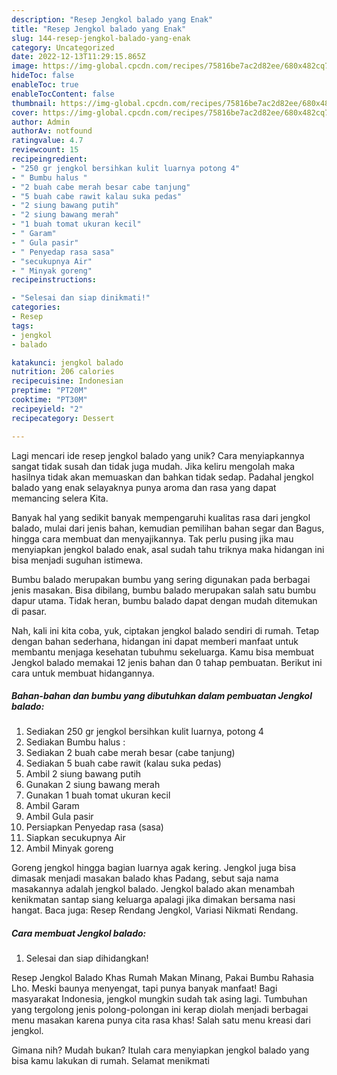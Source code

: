 ```yaml
---
description: "Resep Jengkol balado yang Enak"
title: "Resep Jengkol balado yang Enak"
slug: 144-resep-jengkol-balado-yang-enak
category: Uncategorized
date: 2022-12-13T11:29:15.865Z
image: https://img-global.cpcdn.com/recipes/75816be7ac2d82ee/680x482cq70/jengkol-balado-foto-resep-utama.jpg
hideToc: false
enableToc: true
enableTocContent: false
thumbnail: https://img-global.cpcdn.com/recipes/75816be7ac2d82ee/680x482cq70/jengkol-balado-foto-resep-utama.jpg
cover: https://img-global.cpcdn.com/recipes/75816be7ac2d82ee/680x482cq70/jengkol-balado-foto-resep-utama.jpg
author: Admin
authorAv: notfound
ratingvalue: 4.7
reviewcount: 15
recipeingredient:
- "250 gr jengkol bersihkan kulit luarnya potong 4"
- " Bumbu halus "
- "2 buah cabe merah besar cabe tanjung"
- "5 buah cabe rawit kalau suka pedas"
- "2 siung bawang putih"
- "2 siung bawang merah"
- "1 buah tomat ukuran kecil"
- " Garam"
- " Gula pasir"
- " Penyedap rasa sasa"
- "secukupnya Air"
- " Minyak goreng"
recipeinstructions:

- "Selesai dan siap dinikmati!"
categories:
- Resep
tags:
- jengkol
- balado

katakunci: jengkol balado 
nutrition: 206 calories
recipecuisine: Indonesian
preptime: "PT20M"
cooktime: "PT30M"
recipeyield: "2"
recipecategory: Dessert

---
```





Lagi mencari ide resep jengkol balado yang unik? Cara menyiapkannya sangat tidak susah dan tidak juga mudah. Jika keliru mengolah maka hasilnya tidak akan memuaskan dan bahkan tidak sedap. Padahal jengkol balado yang enak selayaknya punya aroma dan rasa yang dapat memancing selera Kita.





Banyak hal yang sedikit banyak mempengaruhi kualitas rasa dari jengkol balado, mulai dari jenis bahan, kemudian pemilihan bahan segar dan Bagus, hingga cara membuat dan menyajikannya. Tak perlu pusing jika mau menyiapkan jengkol balado enak,      asal sudah tahu triknya maka hidangan ini bisa menjadi suguhan istimewa.














Bumbu balado merupakan bumbu yang sering digunakan pada berbagai jenis masakan. Bisa dibilang, bumbu balado merupakan salah satu bumbu dapur utama. Tidak heran, bumbu balado dapat dengan mudah ditemukan di pasar.






Nah, kali ini kita coba, yuk, ciptakan jengkol balado sendiri di rumah. Tetap dengan bahan sederhana, hidangan ini dapat memberi manfaat untuk membantu menjaga kesehatan tubuhmu sekeluarga. Kamu bisa membuat Jengkol balado memakai 12 jenis bahan dan 0 tahap pembuatan. Berikut ini cara untuk membuat hidangannya.

<!--inarticleads1-->

##### Bahan-bahan dan bumbu yang dibutuhkan dalam pembuatan Jengkol balado:

1. Sediakan 250 gr jengkol bersihkan kulit luarnya, potong 4
1. Sediakan  Bumbu halus :
1. Sediakan 2 buah cabe merah besar (cabe tanjung)
1. Sediakan 5 buah cabe rawit (kalau suka pedas)
1. Ambil 2 siung bawang putih
1. Gunakan 2 siung bawang merah
1. Gunakan 1 buah tomat ukuran kecil
1. Ambil  Garam
1. Ambil  Gula pasir
1. Persiapkan  Penyedap rasa (sasa)
1. Siapkan secukupnya Air
1. Ambil  Minyak goreng


Goreng jengkol hingga bagian luarnya agak kering. Jengkol juga bisa dimasak menjadi masakan balado khas Padang, sebut saja nama masakannya adalah jengkol balado. Jengkol balado akan menambah kenikmatan santap siang keluarga apalagi jika dimakan bersama nasi hangat. Baca juga: Resep Rendang Jengkol, Variasi Nikmati Rendang. 

<!--inarticleads2-->

##### Cara membuat Jengkol balado:


1. Selesai dan siap dihidangkan!

Resep Jengkol Balado Khas Rumah Makan Minang, Pakai Bumbu Rahasia Lho. Meski baunya menyengat, tapi punya banyak manfaat! Bagi masyarakat Indonesia, jengkol mungkin sudah tak asing lagi. Tumbuhan yang tergolong jenis polong-polongan ini kerap diolah menjadi berbagai menu masakan karena punya cita rasa khas! Salah satu menu kreasi dari jengkol. 

Gimana nih? Mudah bukan? Itulah cara menyiapkan jengkol balado yang bisa kamu lakukan di rumah. Selamat menikmati
